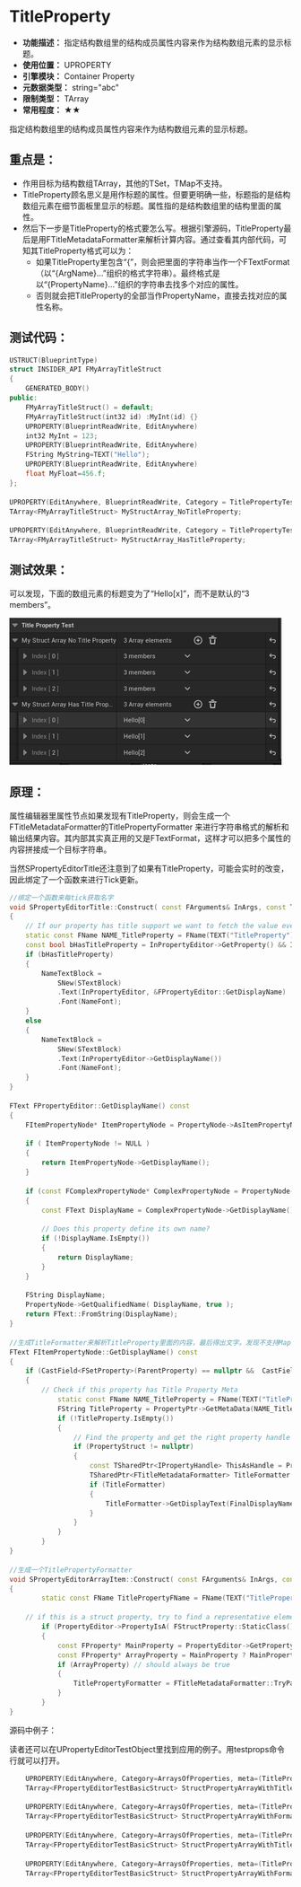 ﻿# TitleProperty

- **功能描述：** 指定结构数组里的结构成员属性内容来作为结构数组元素的显示标题。
- **使用位置：** UPROPERTY
- **引擎模块：** Container Property
- **元数据类型：** string="abc"
- **限制类型：** TArray<FStruct>
- **常用程度：** ★★

指定结构数组里的结构成员属性内容来作为结构数组元素的显示标题。

## 重点是：

- 作用目标为结构数组TArray<FStruct>，其他的TSet，TMap不支持。
- TitleProperty顾名思义是用作标题的属性。但要更明确一些，标题指的是结构数组元素在细节面板里显示的标题。属性指的是结构数组里的结构里面的属性。
- 然后下一步是TitleProperty的格式要怎么写。根据引擎源码，TitleProperty最后是用FTitleMetadataFormatter来解析计算内容。通过查看其内部代码，可知其TitleProperty格式可以为：
    - 如果TitleProperty里包含“{”，则会把里面的字符串当作一个FTextFormat（以“{ArgName}…”组织的格式字符串）。最终格式是以“{PropertyName}…”组织的字符串去找多个对应的属性。
    - 否则就会把TitleProperty的全部当作PropertyName，直接去找对应的属性名称。

## 测试代码：

```cpp
USTRUCT(BlueprintType)
struct INSIDER_API FMyArrayTitleStruct
{
	GENERATED_BODY()
public:
	FMyArrayTitleStruct() = default;
	FMyArrayTitleStruct(int32 id) :MyInt(id) {}
	UPROPERTY(BlueprintReadWrite, EditAnywhere)
	int32 MyInt = 123;
	UPROPERTY(BlueprintReadWrite, EditAnywhere)
	FString MyString=TEXT("Hello");
	UPROPERTY(BlueprintReadWrite, EditAnywhere)
	float MyFloat=456.f;
};

UPROPERTY(EditAnywhere, BlueprintReadWrite, Category = TitlePropertyTest)
TArray<FMyArrayTitleStruct> MyStructArray_NoTitleProperty;

UPROPERTY(EditAnywhere, BlueprintReadWrite, Category = TitlePropertyTest, meta = (TitleProperty="{MyString}[{MyInt}]"))
TArray<FMyArrayTitleStruct> MyStructArray_HasTitleProperty;
```

## 测试效果：

可以发现，下面的数组元素的标题变为了“Hello[x]”，而不是默认的“3 members”。

![Untitled](Meta_Container_TitleProperty_Untitled.png)

## 原理：

属性编辑器里属性节点如果发现有TitleProperty，则会生成一个FTitleMetadataFormatter的TitlePropertyFormatter 来进行字符串格式的解析和输出结果内容。其内部其实真正用的又是FTextFormat，这样才可以把多个属性的内容拼接成一个目标字符串。

当然SPropertyEditorTitle还注意到了如果有TitleProperty，可能会实时的改变，因此绑定了一个函数来进行Tick更新。

```cpp
//绑定一个函数来每tick获取名字
void SPropertyEditorTitle::Construct( const FArguments& InArgs, const TSharedRef<FPropertyEditor>& InPropertyEditor )
{
	// If our property has title support we want to fetch the value every tick, otherwise we can just use a static value
	static const FName NAME_TitleProperty = FName(TEXT("TitleProperty"));
	const bool bHasTitleProperty = InPropertyEditor->GetProperty() && InPropertyEditor->GetProperty()->HasMetaData(NAME_TitleProperty);
	if (bHasTitleProperty)
	{
		NameTextBlock =
			SNew(STextBlock)
			.Text(InPropertyEditor, &FPropertyEditor::GetDisplayName)
			.Font(NameFont);
	}
	else
	{
		NameTextBlock =
			SNew(STextBlock)
			.Text(InPropertyEditor->GetDisplayName())
			.Font(NameFont);
	}
}

FText FPropertyEditor::GetDisplayName() const
{
	FItemPropertyNode* ItemPropertyNode = PropertyNode->AsItemPropertyNode();

	if ( ItemPropertyNode != NULL )
	{
		return ItemPropertyNode->GetDisplayName();
	}

	if (const FComplexPropertyNode* ComplexPropertyNode = PropertyNode->AsComplexNode())
	{
		const FText DisplayName = ComplexPropertyNode->GetDisplayName();

		// Does this property define its own name?
		if (!DisplayName.IsEmpty())
		{
			return DisplayName;
		}
	}

	FString DisplayName;
	PropertyNode->GetQualifiedName( DisplayName, true );
	return FText::FromString(DisplayName);
}

//生成TitleFormatter来解析TitleProperty里面的内容，最后得出文字。发现不支持Map，Set，因此只支持array。签名还有个判断ArrayIndex()==1的分支，走进普通属性
FText FItemPropertyNode::GetDisplayName() const
{
	if (CastField<FSetProperty>(ParentProperty) == nullptr &&  CastField<FMapProperty>(ParentProperty) == nullptr)
	{
		// Check if this property has Title Property Meta
			static const FName NAME_TitleProperty = FName(TEXT("TitleProperty"));
			FString TitleProperty = PropertyPtr->GetMetaData(NAME_TitleProperty);
			if (!TitleProperty.IsEmpty())
			{
				// Find the property and get the right property handle
				if (PropertyStruct != nullptr)
				{
					const TSharedPtr<IPropertyHandle> ThisAsHandle = PropertyEditorHelpers::GetPropertyHandle(NonConstThis->AsShared(), nullptr, nullptr);
					TSharedPtr<FTitleMetadataFormatter> TitleFormatter = FTitleMetadataFormatter::TryParse(ThisAsHandle, TitleProperty);
					if (TitleFormatter)
					{
						TitleFormatter->GetDisplayText(FinalDisplayName);
					}
				}
			}
		}
}

//生成一个TitlePropertyFormatter
void SPropertyEditorArrayItem::Construct( const FArguments& InArgs, const TSharedRef< class FPropertyEditor>& InPropertyEditor )
{
		static const FName TitlePropertyFName = FName(TEXT("TitleProperty"));

	// if this is a struct property, try to find a representative element to use as our stand in
		if (PropertyEditor->PropertyIsA( FStructProperty::StaticClass() ))
		{
			const FProperty* MainProperty = PropertyEditor->GetProperty();
			const FProperty* ArrayProperty = MainProperty ? MainProperty->GetOwner<const FProperty>() : nullptr;
			if (ArrayProperty) // should always be true
			{
				TitlePropertyFormatter = FTitleMetadataFormatter::TryParse(PropertyEditor->GetPropertyHandle(), ArrayProperty->GetMetaData(TitlePropertyFName));
			}
		}
}
```

源码中例子：

读者还可以在UPropertyEditorTestObject里找到应用的例子。用testprops命令行就可以打开。

```cpp
	UPROPERTY(EditAnywhere, Category=ArraysOfProperties, meta=(TitleProperty=IntPropertyInsideAStruct))
	TArray<FPropertyEditorTestBasicStruct> StructPropertyArrayWithTitle;

	UPROPERTY(EditAnywhere, Category=ArraysOfProperties, meta=(TitleProperty="{IntPropertyInsideAStruct} + {FloatPropertyInsideAStruct}"))
	TArray<FPropertyEditorTestBasicStruct> StructPropertyArrayWithFormattedTitle;

	UPROPERTY(EditAnywhere, Category=ArraysOfProperties, meta=(TitleProperty=ErrorProperty))
	TArray<FPropertyEditorTestBasicStruct> StructPropertyArrayWithTitleError;

	UPROPERTY(EditAnywhere, Category=ArraysOfProperties, meta=(TitleProperty="{ErrorProperty}"))
	TArray<FPropertyEditorTestBasicStruct> StructPropertyArrayWithFormattedTitleError;
```